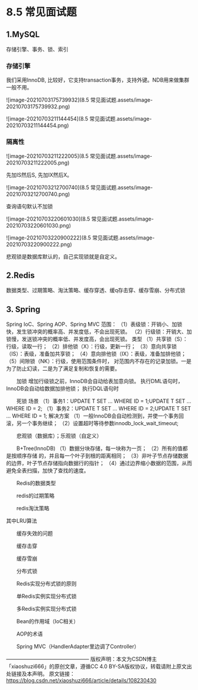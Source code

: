 # 8.5 常见面试题



## 1.MySQL
存储引擎、事务、锁、索引

### 存储引擎

我们采用InnoDB, 比较好，它支持transaction事务，支持外键。NDB用来做集群一般不用。

![image-20210703175739932](8.5 常见面试题.assets/image-20210703175739932.png)

![image-20210703211144454](8.5 常见面试题.assets/image-20210703211144454.png)

### 隔离性

![image-20210703211222005](8.5 常见面试题.assets/image-20210703211222005.png)

先加IS然后S, 先加IX然后X。

![image-20210703212700740](8.5 常见面试题.assets/image-20210703212700740.png)

查询语句默认不加锁

![image-20210703220601030](8.5 常见面试题.assets/image-20210703220601030.png)

![image-20210703220900222](8.5 常见面试题.assets/image-20210703220900222.png)

悲观锁是数据库默认的，自己实现锁就是自定义。 



## 2.Redis

数据类型、过期策略、淘汰策略、缓存穿透、缓q存击穿、缓存雪崩、分布式锁

## 3. Spring

Spring IoC、Spring AOP、Spring MVC
范围：
（1）表级锁：开销小、加锁快，发生锁冲突的概率高、并发度低，不会出现死锁。
（2）行级锁：开销大、加锁慢，发送锁冲突的概率低、并发度高，会出现死锁。
类型
（1）共享锁（S）：行级，读取一行；
（2）排他锁（X）：行级，更新一行；
（3）意向共享锁（IS）：表级，准备加共享锁；
（4）意向排他锁（IX）：表级，准备加排他锁；
（5）间隙锁（NK）：行级，使用范围条件时，
对范围内不存在的记录加锁。一是为了防止幻读，二是为了满足复制和恢复的需要。

  加锁
增加行级锁之前，InnoDB会自动给表加意向锁。
执行DML语句时，InnoDB会自动给数据加排他锁；
执行DQL语句时

  死锁
场景
（1）事务1：UPDATE T SET … WHERE ID = 1;UPDATE T SET … WHERE ID = 2;
（1）事务2：UPDATE T SET … WHERE ID = 2;UPDATE T SET … WHERE ID = 1;
解决方案
（1）一般InnoDB会自动检测到，并使一个事务回滚，另一个事务继续；
（2）设置超时等待参数innodb_lock_wait_timeout;

  悲观锁（数据库）；乐观锁（自定义）

  B+Tree(InnoDB)
（1）数据分块存储，每一块称为一页；
（2）所有的值都是按顺序存储 的，并且每一个叶子到根的距离相同；
（3）非叶子节点存储数据的边界，叶子节点存储指向数据行的指针；
（4）通过边界缩小数据的范围，从而避免全表扫描，加快了查找的速度。

  Redis的数据类型

  redis的过期策略

  redis淘汰策略

其中LRU算法

  缓存失效的问题

  缓存击穿

  缓存雪崩

  分布式锁

  Redis实现分布式锁的原则

  单Redis实例实现分布式锁

  多Redis实例实现分布式锁

  Bean的作用域（IoC相关）

  AOP的术语

  Spring MVC（HandlerAdapter里边调了Controller）

————————————————
版权声明：本文为CSDN博主「xiaoshuzi666」的原创文章，遵循CC 4.0 BY-SA版权协议，转载请附上原文出处链接及本声明。
原文链接：https://blog.csdn.net/xiaoshuzi666/article/details/108230430